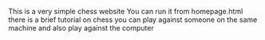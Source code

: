 This is a very simple chess website
You can run it from homepage.html
there is a brief tutorial on chess
you can play against someone on the same machine
and also play against the computer
